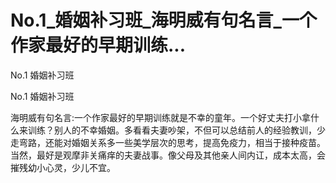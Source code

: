 # No.1_婚姻补习班_海明威有句名言_一个作家最好的早期训练...

No.1 婚姻补习班

No.1 婚姻补习班

海明威有句名言:一个作家最好的早期训练就是不幸的童年。一个好丈夫打小拿什么来训练？别人的不幸婚姻。多看看夫妻吵架，不但可以总结前人的经验教训，少走弯路，还能对婚姻关系多一些美学层次的思考，提高免疫力，相当于接种疫苗。当然，最好是观摩非关痛痒的夫妻战事。像父母及其他亲人间内讧，成本太高，会摧残幼小心灵，少儿不宜。